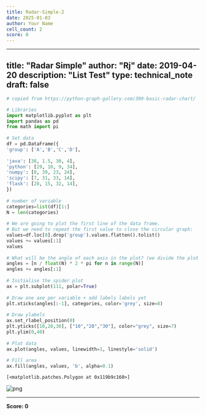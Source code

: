 ```yaml
---
title: Radar-Simple-2
date: 2025-01-03
author: Your Name
cell_count: 2
score: 0
---
```


---
title: "Radar Simple"
author: "Rj"
date: 2019-04-20
description: "List Test"
type: technical_note
draft: false
---

```python
# copied from https://python-graph-gallery.com/390-basic-radar-chart/

# Libraries
import matplotlib.pyplot as plt
import pandas as pd
from math import pi
 
# Set data
df = pd.DataFrame({
'group': ['A','B','C','D'],
    
'java': [38, 1.5, 30, 4],
'python': [29, 10, 9, 34],
'numpy': [8, 39, 23, 24],
'scipy': [7, 31, 33, 14],
'flask': [28, 15, 32, 14],
})
 
# number of variable
categories=list(df)[1:]
N = len(categories)
 
# We are going to plot the first line of the data frame.
# But we need to repeat the first value to close the circular graph:
values=df.loc[0].drop('group').values.flatten().tolist()
values += values[:1]
values
 
# What will be the angle of each axis in the plot? (we divide the plot / number of variable)
angles = [n / float(N) * 2 * pi for n in range(N)]
angles += angles[:1]
 
# Initialise the spider plot
ax = plt.subplot(111, polar=True)
 
# Draw one axe per variable + add labels labels yet
plt.xticks(angles[:-1], categories, color='grey', size=8)
 
# Draw ylabels
ax.set_rlabel_position(0)
plt.yticks([10,20,30], ["10","20","30"], color="grey", size=7)
plt.ylim(0,40)
 
# Plot data
ax.plot(angles, values, linewidth=1, linestyle='solid')
 
# Fill area
ax.fill(angles, values, 'b', alpha=0.1)
```




    [<matplotlib.patches.Polygon at 0x119b9c160>]




    
![png](/mlnotes/images/radar-simple-2_1_1.png)
    



---
**Score: 0**